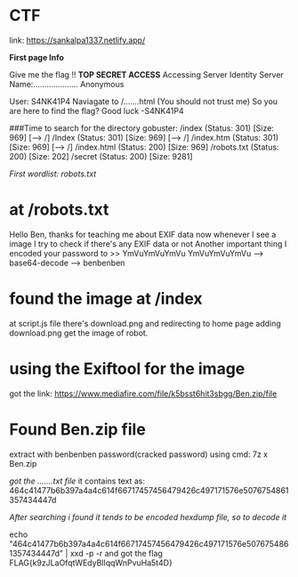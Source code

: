 # CTF
link: https://sankalpa1337.netlify.app/

**First page Info**

Give me the flag !!
****TOP SECRET ACCESS****
Accessing Server Identity
Server Name:....................
Anonymous

User: S4NK41P4
Naviagate to /.......html (You should not trust me)
So you are here to find the flag?
Good luck
-S4NK41P4 

###Time to search for the directory
gobuster:
/index                (Status: 301) [Size: 969] [--> /]
/Index                (Status: 301) [Size: 969] [--> /]
/index.htm            (Status: 301) [Size: 969] [--> /]
/index.html           (Status: 200) [Size: 969]
/robots.txt           (Status: 200) [Size: 202]
/secret               (Status: 200) [Size: 9281]


*First wordlist: robots.txt*

# at /robots.txt

Hello Ben, thanks for teaching me about EXIF data now whenever I see a image I try to check if there's any EXIF data or not
Another important thing I encoded your password to >>  YmVuYmVuYmVu
 YmVuYmVuYmVu --> base64-decode --> benbenben

# found the image at /index
at script.js file there's download.png and redirecting to home page adding download.png get the image of robot.

# using the Exiftool for the image
got the link:
https://www.mediafire.com/file/k5bsst6hit3sbgg/Ben.zip/file

# Found Ben.zip file 
extract with benbenben password(cracked password) using cmd:
7z x Ben.zip

*got the .......txt file* 
it contains text as:
464c41477b6b397a4a4c614f66717457456479426c497171576e5076754861357434447d

*After searching i found it tends to be encoded hexdump file, so to decode it*

echo "464c41477b6b397a4a4c614f66717457456479426c497171576e5076754861357434447d" | xxd -p -r
and got the flag
FLAG{k9zJLaOfqtWEdyBlIqqWnPvuHa5t4D}

